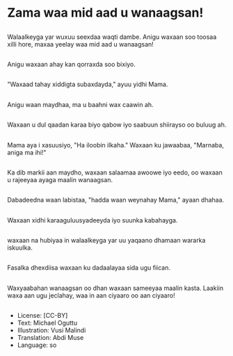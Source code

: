 # Zama waa mid aad u wanaagsan!

##
Walaalkeyga yar wuxuu seexdaa waqti dambe. Anigu waxaan soo toosaa xilli hore, maxaa yeelay waa mid aad u wanaagsan!

##
Anigu waxaan ahay kan qorraxda soo bixiyo.

##
"Waxaad tahay xiddigta subaxdayda," ayuu yidhi Mama.

##
Anigu waan maydhaa, ma u baahni wax caawin ah.

##
Waxaan u dul qaadan karaa biyo qabow iyo saabuun shiirayso oo buluug ah.

##
Mama aya i xasuusiyo, "Ha iloobin ilkaha." Waxaan ku jawaabaa, "Marnaba, aniga ma ihi!"

##
Ka dib markii aan maydho, waxaan salaamaa awoowe iyo eedo, oo waxaan u rajeeyaa ayaga maalin wanaagsan.

##
Dabadeedna waan labistaa, "hadda waan weynahay Mama," ayaan dhahaa.

##
Waxaan xidhi karaaguluusyadeeyda iyo suunka kabahayga.

##
waxaan na hubiyaa in walaalkeyga yar uu yaqaano dhamaan wararka iskuulka.

##
Fasalka dhexdiisa waxaan ku dadaalayaa sida ugu fiican.

##
Waxyaabahan wanaagsan oo dhan waxaan sameeyaa maalin kasta. Laakiin waxa aan ugu jeclahay, waa in aan ciyaaro oo aan ciyaaro!

##
* License: [CC-BY]
* Text: Michael Oguttu
* Illustration: Vusi Malindi
* Translation: Abdi Muse
* Language: so
